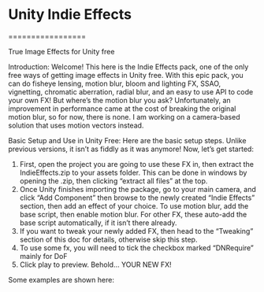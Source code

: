 <h1> Unity Indie Effects </h1>
=================

True Image Effects for Unity free

Introduction:
Welcome! This here is the Indie Effects pack, one of the only free ways of getting image effects in Unity free. With this epic pack, you can do fisheye lensing, motion blur, bloom and lighting FX, SSAO, vignetting, chromatic aberration, radial blur, and an easy to use API to code your own FX!
But where’s the motion blur you ask? Unfortunately, an improvement in performance came at the cost of breaking the original motion blur, so for now, there is none. I am working on a camera-based solution that uses motion vectors instead.

Basic Setup and Use in Unity Free:
Here are the basic setup steps. Unlike previous versions, it isn’t as fiddly as it was anymore! Now, let’s get started:
1.	First, open the project you are going to use these FX in, then extract the IndieEffects.zip to your assets folder. This can be done in windows by opening the .zip, then clicking “extract all files” at the top.
2.	Once Unity finishes importing the package, go to your main camera, and click “Add Component” then browse to the newly created “Indie Effects” section, then add an effect of your choice. To use motion blur, add the base script, then enable motion blur. For other FX, these auto-add the base script automatically, if it isn’t there already.
3.	If you want to tweak your newly added FX, then head to the “Tweaking” section of this doc for details, otherwise skip this step.
4.	To use some fx, you will need to tick the checkbox marked “DNRequire” mainly for DoF
5.	Click play to preview. Behold… YOUR NEW FX!

Some examples are shown here:
